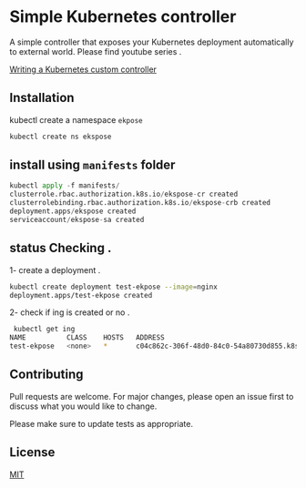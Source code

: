 # Simple Kubernetes controller 

A simple controller that exposes your Kubernetes deployment automatically to external world.  Please find youtube series . 

[Writing a Kubernetes custom controller](https://www.youtube.com/watch?v=lzoWSfvE2yA&list=PLh4KH3LtJvRQ43JAwwjvTnsVOMp0WKnJO&index=1&t=224s)

## Installation

kubectl create a namespace `ekpose`

```bash
kubectl create ns ekspose
```

## install using `manifests` folder 

```python
kubectl apply -f manifests/
clusterrole.rbac.authorization.k8s.io/ekspose-cr created
clusterrolebinding.rbac.authorization.k8s.io/ekspose-crb created
deployment.apps/ekspose created
serviceaccount/ekspose-sa created
```

## status Checking .
1- create a deployment .
```bash 
kubectl create deployment test-ekpose --image=nginx
deployment.apps/test-ekpose created
```
2- check if ing is created or no .
```sh
 kubectl get ing
NAME          CLASS    HOSTS   ADDRESS                                             PORTS   AGE
test-ekpose   <none>   *       c04c862c-306f-48d0-84c0-54a80730d855.k8s.civo.com   80      44s
```

## Contributing
Pull requests are welcome. For major changes, please open an issue first to discuss what you would like to change.

Please make sure to update tests as appropriate.

## License
[MIT](https://choosealicense.com/licenses/mit/)